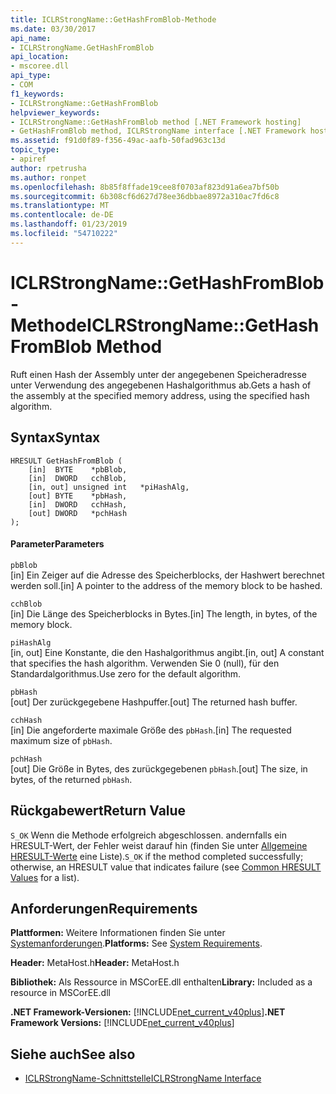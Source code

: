 ```yaml
---
title: ICLRStrongName::GetHashFromBlob-Methode
ms.date: 03/30/2017
api_name:
- ICLRStrongName.GetHashFromBlob
api_location:
- mscoree.dll
api_type:
- COM
f1_keywords:
- ICLRStrongName::GetHashFromBlob
helpviewer_keywords:
- ICLRStrongName::GetHashFromBlob method [.NET Framework hosting]
- GetHashFromBlob method, ICLRStrongName interface [.NET Framework hosting]
ms.assetid: f91d0f89-f356-49ac-aafb-50fad963c13d
topic_type:
- apiref
author: rpetrusha
ms.author: ronpet
ms.openlocfilehash: 8b85f8ffade19cee8f0703af823d91a6ea7bf50b
ms.sourcegitcommit: 6b308cf6d627d78ee36dbbae8972a310ac7fd6c8
ms.translationtype: MT
ms.contentlocale: de-DE
ms.lasthandoff: 01/23/2019
ms.locfileid: "54710222"
---
```

# <a name="iclrstrongnamegethashfromblob-method"></a><span data-ttu-id="a9366-102">ICLRStrongName::GetHashFromBlob-Methode</span><span class="sxs-lookup"><span data-stu-id="a9366-102">ICLRStrongName::GetHashFromBlob Method</span></span>
<span data-ttu-id="a9366-103">Ruft einen Hash der Assembly unter der angegebenen Speicheradresse unter Verwendung des angegebenen Hashalgorithmus ab.</span><span class="sxs-lookup"><span data-stu-id="a9366-103">Gets a hash of the assembly at the specified memory address, using the specified hash algorithm.</span></span>  
  
## <a name="syntax"></a><span data-ttu-id="a9366-104">Syntax</span><span class="sxs-lookup"><span data-stu-id="a9366-104">Syntax</span></span>  
  
```  
HRESULT GetHashFromBlob (  
    [in]  BYTE    *pbBlob,  
    [in]  DWORD   cchBlob,  
    [in, out] unsigned int   *piHashAlg,  
    [out] BYTE    *pbHash,  
    [in]  DWORD   cchHash,  
    [out] DWORD   *pchHash  
);  
```  
  
#### <a name="parameters"></a><span data-ttu-id="a9366-105">Parameter</span><span class="sxs-lookup"><span data-stu-id="a9366-105">Parameters</span></span>  
 `pbBlob`  
 <span data-ttu-id="a9366-106">[in] Ein Zeiger auf die Adresse des Speicherblocks, der Hashwert berechnet werden soll.</span><span class="sxs-lookup"><span data-stu-id="a9366-106">[in] A pointer to the address of the memory block to be hashed.</span></span>  
  
 `cchBlob`  
 <span data-ttu-id="a9366-107">[in] Die Länge des Speicherblocks in Bytes.</span><span class="sxs-lookup"><span data-stu-id="a9366-107">[in] The length, in bytes, of the memory block.</span></span>  
  
 `piHashAlg`  
 <span data-ttu-id="a9366-108">[in, out] Eine Konstante, die den Hashalgorithmus angibt.</span><span class="sxs-lookup"><span data-stu-id="a9366-108">[in, out] A constant that specifies the hash algorithm.</span></span> <span data-ttu-id="a9366-109">Verwenden Sie 0 (null), für den Standardalgorithmus.</span><span class="sxs-lookup"><span data-stu-id="a9366-109">Use zero for the default algorithm.</span></span>  
  
 `pbHash`  
 <span data-ttu-id="a9366-110">[out] Der zurückgegebene Hashpuffer.</span><span class="sxs-lookup"><span data-stu-id="a9366-110">[out] The returned hash buffer.</span></span>  
  
 `cchHash`  
 <span data-ttu-id="a9366-111">[in] Die angeforderte maximale Größe des `pbHash`.</span><span class="sxs-lookup"><span data-stu-id="a9366-111">[in] The requested maximum size of `pbHash`.</span></span>  
  
 `pchHash`  
 <span data-ttu-id="a9366-112">[out] Die Größe in Bytes, des zurückgegebenen `pbHash`.</span><span class="sxs-lookup"><span data-stu-id="a9366-112">[out] The size, in bytes, of the returned `pbHash`.</span></span>  
  
## <a name="return-value"></a><span data-ttu-id="a9366-113">Rückgabewert</span><span class="sxs-lookup"><span data-stu-id="a9366-113">Return Value</span></span>  
 <span data-ttu-id="a9366-114">`S_OK` Wenn die Methode erfolgreich abgeschlossen. andernfalls ein HRESULT-Wert, der Fehler weist darauf hin (finden Sie unter [Allgemeine HRESULT-Werte](https://go.microsoft.com/fwlink/?LinkId=213878) eine Liste).</span><span class="sxs-lookup"><span data-stu-id="a9366-114">`S_OK` if the method completed successfully; otherwise, an HRESULT value that indicates failure (see [Common HRESULT Values](https://go.microsoft.com/fwlink/?LinkId=213878) for a list).</span></span>  
  
## <a name="requirements"></a><span data-ttu-id="a9366-115">Anforderungen</span><span class="sxs-lookup"><span data-stu-id="a9366-115">Requirements</span></span>  
 <span data-ttu-id="a9366-116">**Plattformen:** Weitere Informationen finden Sie unter [Systemanforderungen](../../../../docs/framework/get-started/system-requirements.md).</span><span class="sxs-lookup"><span data-stu-id="a9366-116">**Platforms:** See [System Requirements](../../../../docs/framework/get-started/system-requirements.md).</span></span>  
  
 <span data-ttu-id="a9366-117">**Header:** MetaHost.h</span><span class="sxs-lookup"><span data-stu-id="a9366-117">**Header:** MetaHost.h</span></span>  
  
 <span data-ttu-id="a9366-118">**Bibliothek:** Als Ressource in MSCorEE.dll enthalten</span><span class="sxs-lookup"><span data-stu-id="a9366-118">**Library:** Included as a resource in MSCorEE.dll</span></span>  
  
 <span data-ttu-id="a9366-119">**.NET Framework-Versionen:** [!INCLUDE[net_current_v40plus](../../../../includes/net-current-v40plus-md.md)]</span><span class="sxs-lookup"><span data-stu-id="a9366-119">**.NET Framework Versions:** [!INCLUDE[net_current_v40plus](../../../../includes/net-current-v40plus-md.md)]</span></span>  
  
## <a name="see-also"></a><span data-ttu-id="a9366-120">Siehe auch</span><span class="sxs-lookup"><span data-stu-id="a9366-120">See also</span></span>
- [<span data-ttu-id="a9366-121">ICLRStrongName-Schnittstelle</span><span class="sxs-lookup"><span data-stu-id="a9366-121">ICLRStrongName Interface</span></span>](../../../../docs/framework/unmanaged-api/hosting/iclrstrongname-interface.md)
